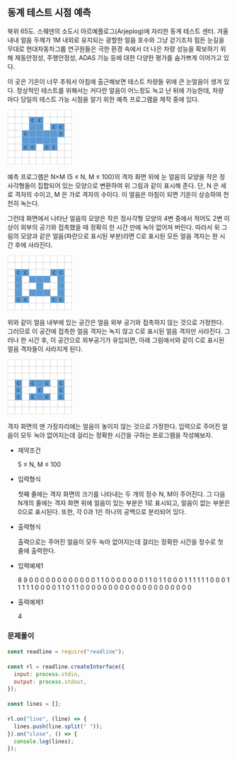 ## 동계 테스트 시점 예측

북위 65도. 스웨덴의 소도시 아르예플로그(Arjeplog)에 자리한 동계 테스트 센터. 겨울 내내 얼음 두께가 1M 내외로 유지되는 광할한 얼음 호수와 그냥 걷기조차 힘든 눈길을 무대로 현대자동차그룹 연구원들은 극한 환경 속에서 더 나은 차량 성능을 확보하기 위해 제동안정성, 주행안정성, ADAS 기능 등에 대한 다양한 평가를 숨가쁘게 이어가고 있다.

이 곳은 기온이 너무 추워서 아침에 출근해보면 테스트 차량들 위에 큰 눈얼음이 생겨 있다. 정상적인 테스트를 위해서는 커다란 얼음이 어느정도 녹고 난 뒤에 가능한데, 차량 마다 당일의 테스트 가능 시점을 알기 위한 예측 프로그램을 제작 중에 있다.

![](./dong1.jpeg)

예측 프로그램은 N×M (5 ≤ N, M ≤ 100)의 격자 화면 위에 눈 얼음의 모양을 작은 정사각형들이 집합되어 있는 모양으로 변환하여 위 그림과 같이 표시해 준다. 단, N 은 세로 격자의 수이고, M 은 가로 격자의 수이다. 이 얼음은 아침이 되면 기온이 상승하여 천천히 녹는다.

그런데 화면에서 나타난 얼음의 모양은 작은 정사각형 모양의 4변 중에서 적어도 2변 이상이 외부의 공기와 접촉했을 때 정확히 한 시간 만에 녹아 없어져 버린다. 따라서 위 그림의 모양과 같은 얼음(파란으로 표시된 부분)라면 C로 표시된 모든 얼음 격자는 한 시간 후에 사라진다.

![](./dong2.jpeg)

위와 같이 얼음 내부에 있는 공간은 얼음 외부 공기와 접촉하지 않는 것으로 가정한다. 그러므로 이 공간에 접촉한 얼음 격자는 녹지 않고 C로 표시된 얼음 격자만 사라진다. 그러나 한 시간 후, 이 공간으로 외부공기가 유입되면, 아래 그림에서와 같이 C로 표시된 얼음 격자들이 사라지게 된다.

![](./dong3.jpeg)

격자 화면의 맨 가장자리에는 얼음이 놓이지 않는 것으로 가정한다. 입력으로 주어진 얼음이 모두 녹아 없어지는데 걸리는 정확한 시간을 구하는 프로그램을 작성해보자.

- 제약조건

  5 ≤ N, M ≤ 100

- 입력형식

  첫째 줄에는 격자 화면의 크기를 나타내는 두 개의 정수 N, M이 주어진다. 그 다음 N개의 줄에는 격자 화면 위에 얼음이 있는 부분은 1로 표시되고, 얼음이 없는 부분은 0으로 표시된다. 또한, 각 0과 1은 하나의 공백으로 분리되어 있다.

- 출력형식

  출력으로는 주어진 얼음이 모두 녹아 없어지는데 걸리는 정확한 시간을 정수로 첫 줄에 출력한다.

- 입력예제1

  8 9
  0 0 0 0 0 0 0 0 0
  0 0 0 1 1 0 0 0 0
  0 0 0 1 1 0 1 1 0
  0 0 1 1 1 1 1 1 0
  0 0 1 1 1 1 1 0 0
  0 0 1 1 0 1 1 0 0
  0 0 0 0 0 0 0 0 0
  0 0 0 0 0 0 0 0 0

- 출력예제1

  4

### 문제풀이

```jsx
const readline = require("readline");

const rl = readline.createInterface({
  input: process.stdin,
  output: process.stdout,
});

const lines = [];

rl.on("line", (line) => {
  lines.push(line.split(" "));
}).on("close", () => {
  console.log(lines);
});
```
